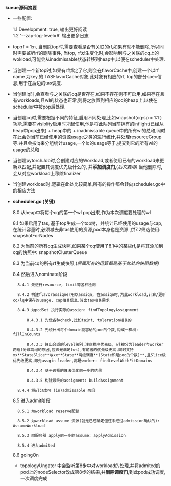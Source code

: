 **kueue源码摘要**

- 一些配置:

    1.1 Development: true, 输出更好阅读  
    1.2 '--zap-log-level=6' 输出更多日志

- top:rf = 1:n, 当删除top时,需要查看是否有关联的rf,如果有就不能删除,所以同时需要监听rf的删除事件, 当top, rf发生变化时,会影响到与之关联的cq上的wokload,可能会从inadmissable状态转移到heap中,以便在scheduler中处理.
- 当创建一个新top时,如果有rf绑定了它,则会在flavorCache中,创建一个以rf name 为key,的 TASFlavorCache对象,此对象有相应的rf, top的部分spec信息,用于在后边的tas调度.
- 当创建lq时,会查看与之关联的cq是否存在,如果不存在则不可启用,如果存在且有workloads,且wl的状态也正常,则将之放置到相应的cq的heap上,以使在scheduler中被pop后处理.
- 当创建cq时,需要根据不同的特征,启用不同处理,比如snapshot(cq:sp = 1:1 )功能,需要在visiblity启用时才起使用,他是将此队列当前拥有的inflight(已经从heap中pop出来) + heap中的 + inadmissable queue中的所有wl的总和,同时在此会对当前已经使用的资源usage之类的进行统计,并处理resourceGroup等.并且会按lq来分组统计usage,一个lq的usage等于,提交到它的所有wl的usage的总和
- 当创建pytorchJob时,会创建对应的Workload,或者使用已有的workload来更新以匹配,并配置其调度优先级什么的, 并**添加调度门**,(_后文要用)_ 当他删除时,会从对应workload上移除finalizer
- 当创建workload时,逻辑在此处比较简单,所有的操作都会转向scheduler.go中的相应方法
- **scheduler.go (关键)**

    8.0 从heap中将每个cq的第一个wl pop出来,作为本次调度要处理的wl
    
    8.1 如果启用了tas, 基于top生成一个top树，并统计已经使用的usage与cap,在统计容量时,必须减去非tas使用的资源,pod本身也是资源 ,供7.2筛选使用: snapshotForNodes
    
    8.2 为当前的所有cq生成快照,如果某个cq使用了8.1中的某些rf,是将其添加到cq的快照中: snapshotClusterQueue
    
    8.3 为当前cq的所有rf生成快照,(_后面所有的运算都是基于此处的快照数据)_
    
    8.4 然后进入nominate阶段

        8.4.1 先进行resource, limit等各种检测
    
        8.4.2 构建flavorassigner用以assign, 在assign时,为此workload,计算/更新cq/lq中保存的usage, cap相关信息,算出tas相关需求
    
        8.4.3 为podSet 执行实际的assign: findTopologyAssignment
    
            8.4.3.1 先做各种check,比如taint, toleration相关的
    
            8.4.3.2 先统计出每个domain能容纳的pod的个数,构成一棵树: fillInCounts
    
            8.4.3.3 算出合适的level级别,注意排序优先级, wl被分为leader与worker两组(分成两组的原因,应该是满足lws),有前者的优先级更高,同时支持xx**StateSlice**与xx**State**两级调度**(State即是pod的个数)**,且Slice级优先级更高,即先assgin leader,再是worker: findLevelWithFitDomains
    
            8.4.3.4 基于选择的算法优化前一步的结果
    
            8.4.3.5 构建最终的assigment: buildAssignment
    
        8.4.4 将wl分成可 (in)admissable 两组
    
    8.5 进入admit阶段
    
        8.5.1 为workload reserve配额
    
        8.5.2 为workload assume 资源(就是已经确定但还未经过admission确认的): AssumeWorkload
    
        8.5.3 向服务器 apply前一步的assume: applyAdmission
    
        8.5.4 进入admited
    
    8.6 goingOn
    
    - topologyUngater 中会监听第8步中对workload的处理,并将admited的pod上的nodeSelector改成第8步的结果,并**删除调度门**,到此pod成功调度,一次调度完成